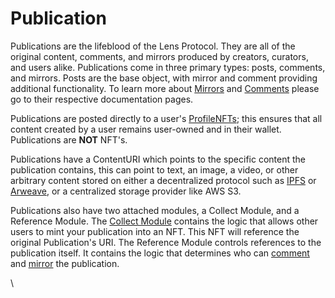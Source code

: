 # Publication

Publications are the lifeblood of the Lens Protocol. They are all of the original content, comments, and mirrors produced by creators, curators, and users alike. Publications come in three primary types: posts, comments, and mirrors. Posts are the base object, with mirror and comment providing additional functionality. To learn more about [Mirrors](https://docs.lens.xyz/docs/mirror) and [Comments](https://docs.lens.xyz/docs/comment) please go to their respective documentation pages.

Publications are posted directly to a user's [ProfileNFTs](https://docs.lens.xyz/docs/profile); this ensures that all content created by a user remains user-owned and in their wallet. Publications are **NOT** NFT's.

Publications have a ContentURI which points to the specific content the publication contains, this can point to text, an image, a video, or other arbitrary content stored on either a decentralized protocol such as [IPFS](https://ipfs.io/) or [Arweave](https://www.arweave.org/), or a centralized storage provider like AWS S3.

Publications also have two attached modules, a Collect Module, and a Reference Module. The [Collect Module](https://docs.lens.xyz/docs/collect) contains the logic that allows other users to mint your publication into an NFT. This NFT will reference the original Publication's URI. The Reference Module controls references to the publication itself. It contains the logic that determines who can [comment](https://docs.lens.xyz/docs/comment) and [mirror](https://docs.lens.xyz/docs/mirror) the publication.

\
